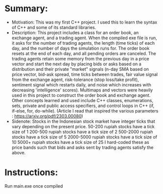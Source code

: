 # Summary:
- Motivation: This was my first C++ project. I used this to learn the syntax of C++ and some of its standard libraries.
- Description: This project includes a class for an order book, an exchange agent, and a trading agent. When the compiled exe file is run, it asks for the number of trading agents, the length (time ticks) of each day, and the number of days the simulation runs for. The order book resets at the end of each day, and all pending orders are canceled. The trading agents retain some memory from the previous day in a price vector and start the next day by placing bids or asks based on a distribution and their private "market" signals (n-day SMA based on price vector, bid-ask spread, time ticks between trades, fair value signal from the exchange agent, risk-tolerance (stop loss/take profit), sentiment signal which restarts daily, and noise which increases with decreasing 'intelligence' scores). Multimaps and vectors were heavily used in this project to construct the order book and exchange agent. Other concepts learned and used include C++ classes, enumerations, sets, private and public access specifiers, and control loops in C++ (if, if-else, for, do-while). (Article I read that inspired the various parameters : https://arxiv.org/pdf/2303.00080)
- Sidenote: Stocks in the Indonesian stock market have integer ticks that vary depending on the present price. 50-200 rupiah stocks have a tick size of 1 200-500 rupiah stocks have a tick size of 2 500-2000 rupiah stocks have a tick size of 5 2000-5000 rupiah stocks have a tick size of 10 5000+ rupiah stocks have a tick size of 25 I hard-coded these as price bands such that bids and asks sent by trading agents satisfy the above.

# Instructions:
Run main.exe once compiled
